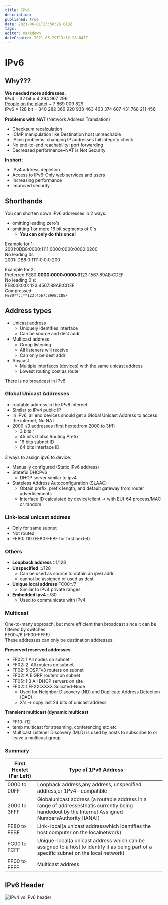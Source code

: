 ```yaml
---
title: IPv6
description: 
published: true
date: 2021-06-01T13:50:26.013Z
tags: 
editor: markdown
dateCreated: 2021-05-29T13:32:28.043Z
---
```


# IPv6

## Why???

**We needed more addresses.**  
IPv4 = 32 bit = 4 294 967 296  
[People on the planet](https://www.worldometers.info/world-population/) ~ 7 869 009 829  
IPv6 = 128 bit = 340 282 366 920 938 463 463 374 607 431 768 211 456  

**Problems with NAT** (Network Address Translation)

- Checksum recalculation
- ICMP manipulation like Destination host unreachable
- IPsec problems: changing IP addresses fail integrity check
- No end-to-end reachability: port forwarding
- Decreased performance•NAT is Not Security

**In short:**

- IPv4 address depletion
- Access to IPv6-Only web services and users
- Increasing performance
- Improved security

## Shorthands

You can shorten down IPv6 addresses in 2 ways:

- omitting leading zero's
- omitting 1 or more 16 bit segments of 0's
  - **You can only do this once!**

Example for 1:  
2001:0DB8:0000:1111:0000:0000:0000:0200  
No leading 0s  
2001: DB8:0:1111:0:0:0:200

Example for 2:  
Preferred
FE80:**0000:0000:0000:0**123:1567:89AB:CDEF  
No leading 0's:  
FE80:0:0:0: 123:4567:89AB:CDEF  
Compressed:  
`FE80**::**123:4567:89AB:CDEF`

## Address types

- Unicast address
  - Uniquely identifies interface
  - Can be source and dest addr
- Multicast address
  - Group listening
  - All listeners will receive
  - Can only be dest addr
- Anycast
  - Multiple interfaces (devices) with the same unicast address
  - Lowest routing cost as route

There is no broadcast in IPv6

### Global Unicast Addresses

- routable address in the IPv6 internet
- Similar to IPv4 public IP
- In IPv6, all end devices should get a Global Unicast Address to access the internet, No NAT
- 2000::/3 addresses (first hextetfrom 2000 to 3fff)
  - 3 bits ^
  - 45 bits Global Routing Prefix
  - 16 bits subnet ID
  - 64 bits Interface ID

3 ways to assign ipv6 to device:
- Manually configured (Static IPv6 address)
- Stateful DHCPv6
  - DHCP server similar to ipv4
- Stateless Address Autoconfiguration (SLAAC)
  - Obtain prefix, prefix length, and default gateway from router advertisements
  - Interface ID calculated by device/client -> with EUI-64 process/MAC or random

### Link-local unicast address 

- Only for same subnet
- Not routed
- FE80::/10 (FE80-FEBF for first hextet)

### Others

- **Loopback address** ::1/128
- **Unspecified** ::/128
  - Can be used as source to obtain an ipv6 addr
  - cannot be assigned or used as dest
- **Unique local address** FC00::/7
  - Similar to IPv4 private ranges
- **Embedded ipv4** ::/80   
  - Used to communicate with IPv4

### Multicast

One-to-many approach, but more efficient than broadcast since it can be filtered by switches.  
FF00::/8 (FF00-FFFF)  
These addresses can only be destination addresses.

**Preserved reserved addresses**:

- FF02::1 All nodes on subnet
- FF02::2. All routers on subnet
- FF02::5 OSPFv3 routers on subnet
- FF02::A EIGRP routers on subnet
- FF05::1:3 All DHCP servers on site
- FF02::1:FFXX:XXXX Solicited-Node
  - Used for Neighbor Discovery (ND) and Duplicate Address Detection (DAD)
  - X's -> copy last 24 bits of unicast address

**Transient multicast (dynamic multicast**

- FF10::/12
- temp multicast for streaming, conferencing etc etc
- Multicast Listener Discovery (MLD) is used by hosts to subscribe to or leave a multicast group

### Summary

| First Hextet (Far Left) | Type of 1Pv6 Address                                                                                                                                 |  |
|-------------------------|------------------------------------------------------------------------------------------------------------------------------------------------------|--|
| 0000 to 00FF            | Loopback address,any address, unspecified address,or 1Pv4- compatible                                                                                |  |
| 2000 to 3FFF            | Globalunicast address (a routable address in a range of addressesthatis currently being handedout by the Internet Ass igned NumbersAuthority [IANA]) |  |
| FE80 to FEBF             | Link-local(a unicast addresswhich identifies the host computer on the localnetwork)                                                                  |  |
| FC00 to FCFF            | Unique-local(a unicast address which can be assigned to a host to identify it as being part of a specific subnet on the local network)               |  |
| FF00 to FFFF            | Multicast address                                                                                                                                    |

## IPv6 Header

![IPv4 vs IPv6 header](https://external-content.duckduckgo.com/iu/?u=https%3A%2F%2Fi.stack.imgur.com%2Fic5Vw.gif&f=1&nofb=1)

